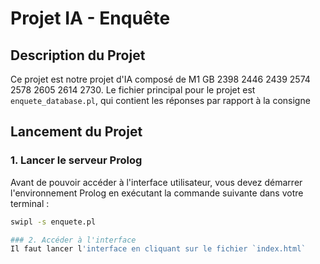 # Projet IA - Enquête

## Description du Projet

Ce projet est notre projet d'IA composé de M1 GB 2398 2446 2439 2574 2578 2605 2614 2730.
Le fichier principal pour le projet est `enquete_database.pl`, qui contient les réponses par rapport à la consigne

## Lancement du Projet

### 1. Lancer le serveur Prolog

Avant de pouvoir accéder à l'interface utilisateur, vous devez démarrer l'environnement Prolog en exécutant la commande suivante dans votre terminal :

```bash
swipl -s enquete.pl

### 2. Accéder à l'interface
Il faut lancer l'interface en cliquant sur le fichier `index.html`


